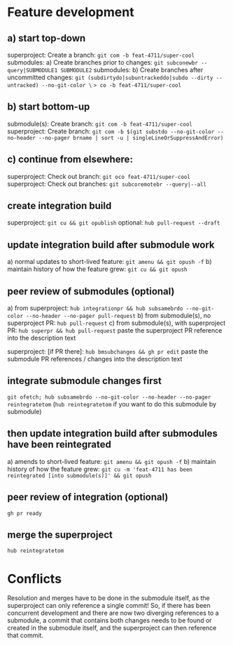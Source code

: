 # Feature development
## a) start top-down
superproject: Create a branch: `git com -b feat-4711/super-cool`
submodules: a) Create branches prior to changes:
	       `git subconewbr --query|SUBMODULE1 SUBMODULE2`
submodules: b) Create branches after uncommitted changes:
	       `git (subdirtydo|subuntrackeddo|subdo --dirty --untracked) --no-git-color \`
	       `> co -b feat-4711/super-cool`
## b) start bottom-up
submodule(s): Create branch: `git com -b feat-4711/super-cool`
superproject: Create branch: `git com -b $(git substdo --no-git-color --no-header --no-pager brname | sort -u | singleLineOrSuppressAndError)`
## c) continue from elsewhere:
superproject: Check out branch:   `git oco feat-4711/super-cool`
superproject: Check out branches: `git subcoremotebr --query|--all`

## create integration build
superproject: `git cu && git opublish`
optional: `hub pull-request --draft`

## update integration build after submodule work
a) normal updates to short-lived feature: `git amenu && git opush -f`
b) maintain history of how the feature grew: `git cu && git opush`

## peer review of submodules (optional)
a) from superproject: `hub integrationpr && hub subsamebrdo --no-git-color --no-header --no-pager pull-request`
b) from submodule(s), no superproject PR: `hub pull-request`
c) from submodule(s), with superproject PR: `hub superpr && hub pull-request`
   paste the superproject PR reference into the description text

superproject: [if PR there]: `hub bmsubchanges && gh pr edit`
  paste the submodule PR references / changes into the description text

## integrate submodule changes first
`git ofetch; hub subsamebrdo --no-git-color --no-header --no-pager reintegratetom` (`hub reintegratetom` if you want to do this submodule by submodule)
## then update integration build after submodules have been reintegrated
a) amends to short-lived feature: `git amenu && git opush -f`
b) maintain history of how the feature grew: `git cu -m 'feat-4711 has been reintegrated [into submodule(s)]' && git opush`

## peer review of integration (optional)
`gh pr ready`

## merge the superproject
`hub reintegratetom`

# Conflicts
Resolution and merges have to be done in the submodule itself, as the
superproject can only reference a single commit! So, if there has been
concurrent development and there are now two diverging references to a
submodule, a commit that contains both changes needs to be found or created in
the submodule itself, and the superproject can then reference that commit.
